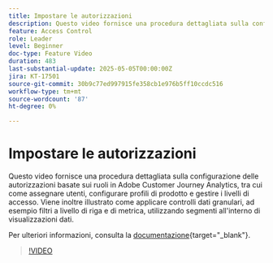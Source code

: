 ```yaml
---
title: Impostare le autorizzazioni
description: Questo video fornisce una procedura dettagliata sulla configurazione delle autorizzazioni basate sui ruoli in Adobe Customer Journey Analytics, tra cui come assegnare utenti, configurare profili di prodotto e gestire i livelli di accesso.
feature: Access Control
role: Leader
level: Beginner
doc-type: Feature Video
duration: 483
last-substantial-update: 2025-05-05T00:00:00Z
jira: KT-17501
source-git-commit: 30b9c77ed997915fe358cb1e976b5ff10ccdc516
workflow-type: tm+mt
source-wordcount: '87'
ht-degree: 0%

---
```


# Impostare le autorizzazioni

Questo video fornisce una procedura dettagliata sulla configurazione delle autorizzazioni basate sui ruoli in Adobe Customer Journey Analytics, tra cui come assegnare utenti, configurare profili di prodotto e gestire i livelli di accesso. Viene inoltre illustrato come applicare controlli dati granulari, ad esempio filtri a livello di riga e di metrica, utilizzando segmenti all&#39;interno di visualizzazioni dati.

Per ulteriori informazioni, consulta la [documentazione](https://experienceleague.adobe.com/en/docs/analytics-platform/using/technotes/access-control){target="_blank"}.

>[!VIDEO](https://video.tv.adobe.com/v/3463383/?learn=on)
